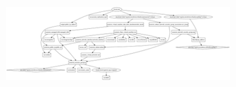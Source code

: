 ![Exercise  7 Diagram](https://github.com/eorochena/Introduction_to_Terraform/blob/main/images/exercise_7.svg)
